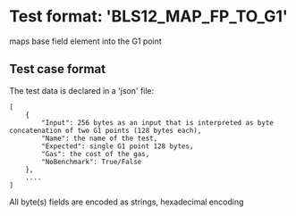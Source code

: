 # Test format: 'BLS12_MAP_FP_TO_G1'

maps base field element into the G1 point

## Test case format

The test data is declared in a 'json' file:

```
[
    {
        "Input": 256 bytes as an input that is interpreted as byte concatenation of two G1 points (128 bytes each),
        "Name": the name of the test,
        "Expected": single G1 point 128 bytes,
        "Gas": the cost of the gas,
        "NoBenchmark": True/False
    },
    ....
]
```

All byte(s) fields are encoded as strings, hexadecimal encoding

